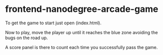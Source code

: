frontend-nanodegree-arcade-game
===============================


To get the game to start just open (index.html).

Now to play,
move the player up until it reaches the blue zone avoiding the bugs on the road up.

A score panel is there to count each time you successfully pass the game.